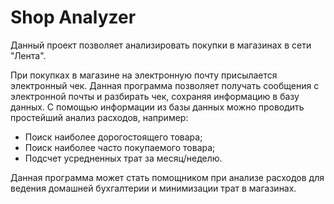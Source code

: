 # Shop Analyzer
Данный проект позволяет анализировать покупки в магазинах в сети "Лента". 

При покупках в магазине на электронную почту присылается электронный чек. 
Данная программа позволяет получать сообщения с электронной почты и разбирать чек, сохраняя информацию в базу данных.
С помощью информации из базы данных можно проводить простейший анализ расходов, например:
* Поиск наиболее дорогостоящего товара;
* Поиск наиболее часто покупаемого товара;
* Подсчет усредненных трат за месяц/неделю.

Данная программа может стать помощником при анализе расходов для ведения домашней бухгалтерии и минимизации трат в магазинах.
